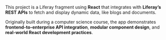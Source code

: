 This project is a Liferay fragment using **React** that integrates with **Liferay’s REST APIs** to fetch and display dynamic data, like blogs and documents.  

Originally built during a computer science course, the app demonstrates **frontend-to-enterprise API integration**, **modular component design**, and **real-world React development practices**. 
